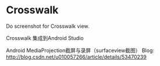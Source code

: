 # Crosswalk
Do screenshot for Crosswalk view.

Crosswalk 集成到Android Studio

Android MediaProjection截屏与录屏（surfaceview截图）
Blog: http://blog.csdn.net/u010057266/article/details/53470239
